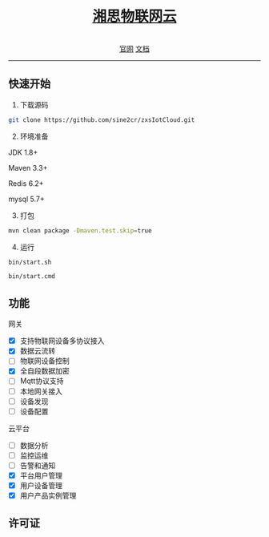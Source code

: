 <p align="center">
    <a href="https://github.com/sine2cr/zxsIotCloud" target="_blank" rel="noopener noreferrer">
        <h1 style="text-align: center">湘思物联网云</h1>
    </a>
</p>

<p align="center">
<br />
<a href="#">官网</a>
<a href="https://github.com/sine2cr/zxsIotCloud/tree/master/doc">文档</a>
</p>

------------------------------


## 快速开始
1. 下载源码

```bash
git clone https://github.com/sine2cr/zxsIotCloud.git
```

2. 环境准备

JDK 1.8+

Maven 3.3+

Redis 6.2+

mysql 5.7+

3. 打包

```bash
mvn clean package -Dmaven.test.skip=true
```

4. 运行

```bash
bin/start.sh
```

```shell
bin/start.cmd
```



## 功能

网关
- [x] 支持物联网设备多协议接入
- [x] 数据云流转
- [ ] 物联网设备控制
- [x] 全自段数据加密
- [ ] Mqtt协议支持
- [ ] 本地网关接入
- [ ] 设备发现
- [ ] 设备配置

云平台
- [ ] 数据分析
- [ ] 监控运维
- [ ] 告警和通知
- [x] 平台用户管理
- [x] 用户设备管理
- [x] 用户产品实例管理
## 许可证
